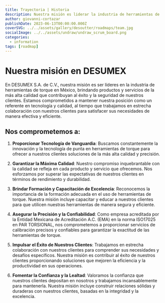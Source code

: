 ```yaml
---
title: Trayectoria | Historia
description: Nuestra misión es liderar la industria de herramientas de torque en México con calidad, tecnología y compromiso hacia el éxito y seguridad de nuestros clientes.
author: giovanni-cortazar
publishDate: 2023-06-13T00:00:00.000Z
coverSVG: ../../assets/gallery/desoutter/roadmaps/team.jpg
socialImage: ../../assets/undraw/undraw_scrum_board.png
categories:
  - information
tags: [roadmap]
---
```


# Nuestra misión en DESUMEX 

En DESUMEX S.A. de C.V., nuestra misión es ser líderes en la industria de herramientas de torque en México, brindando productos y servicios de la más alta calidad que contribuyan al éxito y la seguridad de nuestros clientes. Estamos comprometidos a mantener nuestra posición como un referente en tecnología y calidad, al tiempo que trabajamos en estrecha colaboración con nuestros clientes para satisfacer sus necesidades de manera efectiva y eficiente.

## Nos comprometemos a:

1.	**Proporcionar Tecnología de Vanguardia**: Buscamos constantemente la innovación y la tecnología de punta en herramientas de torque para ofrecer a nuestros clientes soluciones de la más alta calidad y precisión.

2.	**Garantizar la Máxima Calidad**: Nuestro compromiso inquebrantable con la calidad se refleja en cada producto y servicio que ofrecemos. Nos esforzamos por superar las expectativas de nuestros clientes en términos de rendimiento y durabilidad.

3.	**Brindar Formación y Capacitación de Excelencia**: Reconocemos la importancia de la formación adecuada en el uso de herramientas de torque. Nuestra misión incluye capacitar y educar a nuestros clientes para que utilicen nuestras herramientas de manera segura y eficiente.

4.	**Asegurar la Precisión y la Confiabilidad**: Como empresa acreditada por la Entidad Mexicana de Acreditación A.C. (EMA) en la norma ISO17025 en PAR TORSIONAL, nos comprometemos a proporcionar servicios de calibración precisos y confiables para garantizar la exactitud de las herramientas de torque.

5.	**Impulsar el Éxito de Nuestros Clientes**: Trabajamos en estrecha colaboración con nuestros clientes para comprender sus necesidades y desafíos específicos. Nuestra misión es contribuir al éxito de nuestros clientes proporcionando soluciones que mejoren la eficiencia y la productividad en sus operaciones.

6.	**Fomentar la Confianza y la Lealtad**: Valoramos la confianza que nuestros clientes depositan en nosotros y trabajamos incansablemente para mantenerla. Nuestra misión incluye construir relaciones sólidas y duraderas con nuestros clientes, basadas en la integridad y la excelencia.


